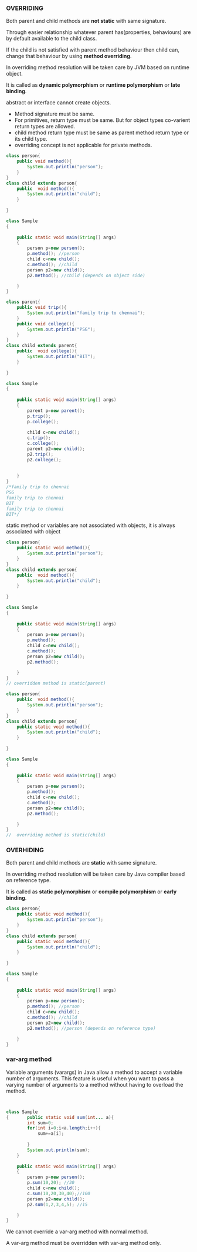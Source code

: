 ### OVERRIDING

Both parent and child methods are **not static** with same signature.

Through easier relationship whatever parent has(properties, behaviours) are by default available to the child class.

If the child is not satisfied with parent method behaviour then child can, change that behaviour by using **method overriding**.

In overriding method resolution will be taken care by JVM based on runtime object.

It is called as **dynamic polymorphism** or **runtime polymorphism** or **late binding**.

abstract or interface cannot create objects.


- Method signature must be same.
- For primitives, return type must be same. But for object types co-varient return types are allowed.
- child method return type must be same as parent method return type or its child type.
- overriding concept is not applicable for private methods.
  

```java
class person{
	public void method(){
		System.out.println("person");
	}
}
class child extends person{
	public  void method(){
		System.out.println("child");
	}
	
}

class Sample 
{		
			
	public static void main(String[] args) 
	{
		person p=new person();
		p.method(); //person
		child c=new child();
		c.method(); //child
		person p2=new child();
		p2.method(); //child (depends on object side)

	}
}

```
```java
class parent{
	public void trip(){
		System.out.println("family trip to chennai");
	}
	public void college(){
		System.out.println("PSG");
	}
}
class child extends parent{
	public  void college(){
		System.out.println("BIT");
	}
	
}

class Sample 
{		
			
	public static void main(String[] args) 
	{
		parent p=new parent();
		p.trip();
		p.college(); 
		
		child c=new child();
		c.trip();
		c.college(); 
		parent p2=new child();
		p2.trip(); 
		p2.college();
		
	
	}
}
/*family trip to chennai
PSG
family trip to chennai
BIT
family trip to chennai
BIT*/
```

static method or variables are not associated with objects, it is always associated with object
```java
class person{
	public static void method(){
		System.out.println("person");
	}
}
class child extends person{
	public  void method(){
		System.out.println("child");
	}
	
}

class Sample 
{		
			
	public static void main(String[] args) 
	{
		person p=new person();
		p.method(); 
		child c=new child();
		c.method(); 
		person p2=new child();
		p2.method(); 

	}
}
// overridden method is static(parent)
```
```java
class person{
	public  void method(){
		System.out.println("person");
	}
}
class child extends person{
	public static void method(){
		System.out.println("child");
	}
	
}

class Sample 
{		
			
	public static void main(String[] args) 
	{
		person p=new person();
		p.method(); 
		child c=new child();
		c.method(); 
		person p2=new child();
		p2.method(); 

	}
}
//  overriding method is static(child)
```

### OVERHIDING

Both parent and child methods are **static** with same signature.

In overriding method resolution will be taken care by Java compiler based on reference type.

It is called as **static polymorphism** or **compile polymorphism** or **early binding**.

```java
class person{
	public static void method(){
		System.out.println("person");
	}
}
class child extends person{
	public static void method(){
		System.out.println("child");
	}
	
}

class Sample 
{		
			
	public static void main(String[] args) 
	{
		person p=new person();
		p.method(); //person
		child c=new child();
		c.method(); //child
		person p2=new child();
		p2.method(); //person (depends on reference type)

	}
}

```

### var-arg method

Variable arguments (varargs) in Java allow a method to accept a variable number of arguments. This feature is useful when you want to pass a varying number of arguments to a method without having to overload the method.

```java


class Sample 
{		public static void sum(int... a){
		int sum=0;
		for(int i=0;i<a.length;i++){
			sum+=a[i];
			
		}
		System.out.println(sum);
	}
			
	public static void main(String[] args) 
	{
		person p=new person();
		p.sum(10,20); //30
		child c=new child();
		c.sum(10,20,30,40);//100
		person p2=new child();
		p2.sum(1,2,3,4,5); //15

	}
}

```
We cannot override a var-arg method with normal method.

A var-arg method must be overridden with  var-arg method only.




